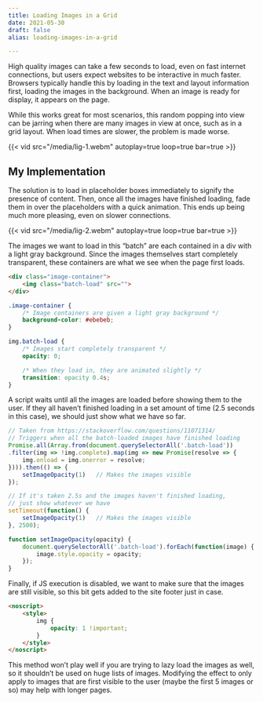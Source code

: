 ```yaml
---
title: Loading Images in a Grid
date: 2021-05-30
draft: false
alias: loading-images-in-a-grid

---
```


High quality images can take a few seconds to load, even on fast internet connections, but users expect websites to be interactive in much faster. Browsers typically handle this by loading in the text and layout information first, loading the images in the background. When an image is ready for display, it appears on the page.

While this works great for most scenarios, this random popping into view can be jarring when there are many images in view at once, such as in a grid layout. When load times are slower, the problem is made worse.

{{< vid src="/media/lig-1.webm" autoplay=true loop=true bar=true >}}

## My Implementation
The solution is to load in placeholder boxes immediately to signify the presence of content. Then, once all the images have finished loading, fade them in over the placeholders with a quick animation. This ends up being much more pleasing, even on slower connections.

{{< vid src="/media/lig-2.webm" autoplay=true loop=true bar=true >}}

The images we want to load in this “batch” are each contained in a div with a light gray background. Since the images themselves start completely transparent, these containers are what we see when the page first loads.

```html
<div class="image-container">
    <img class="batch-load" src="">
</div>
```

```css
.image-container {
    /* Image containers are given a light gray background */
    background-color: #ebebeb;
}

img.batch-load {
    /* Images start completely transparent */
    opacity: 0;

    /* When they load in, they are animated slightly */
    transition: opacity 0.4s;
}
```

A script waits until all the images are loaded before showing them to the user. If they all haven’t finished loading in a set amount of time (2.5 seconds in this case), we should just show what we have so far.


```js
// Taken from https://stackoverflow.com/questions/11071314/
// Triggers when all the batch-loaded images have finished loading
Promise.all(Array.from(document.querySelectorAll('.batch-load'))
.filter(img => !img.complete).map(img => new Promise(resolve => {
    img.onload = img.onerror = resolve;
}))).then(() => {
    setImageOpacity(1)   // Makes the images visible
});

// If it's taken 2.5s and the images haven't finished loading, 
// just show whatever we have
setTimeout(function() {
    setImageOpacity(1)   // Makes the images visible
}, 2500);

function setImageOpacity(opacity) {
    document.querySelectorAll('.batch-load').forEach(function(image) {
        image.style.opacity = opacity;
    });
}
```

Finally, if JS execution is disabled, we want to make sure that the images are still visible, so this bit gets added to the site footer just in case.

```html
<noscript>
    <style>
        img {
            opacity: 1 !important;
        }
    </style>
</noscript>
```

This method won’t play well if you are trying to lazy load the images as well, so it shouldn’t be used on huge lists of images. Modifying the effect to only apply to images that are first visible to the user (maybe the first 5 images or so) may help with longer pages.